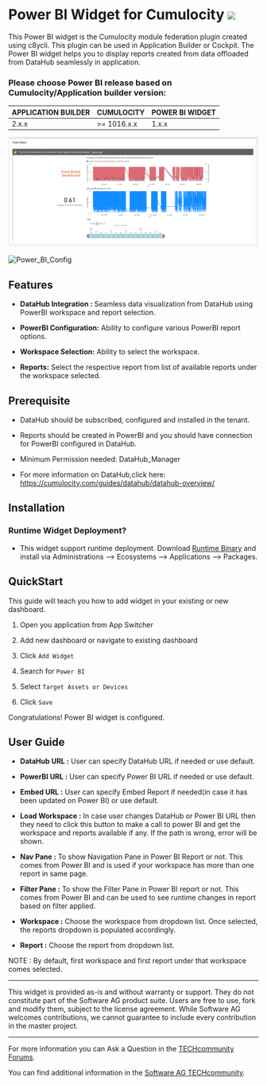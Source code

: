 # Power BI Widget for Cumulocity [<img width="35" src="https://user-images.githubusercontent.com/32765455/211497905-561e9197-18b9-43d5-a023-071d3635f4eb.png"/>](https://github.com/SoftwareAG/cumulocity-power-bi-widget-plugin/releases/download/1.0.1/sag-ps-pkg-powerbi-runtime-widget-1.0.1.zip)

This Power BI widget is the Cumulocity module federation plugin created using c8ycli. This plugin can be used in Application Builder or Cockpit. The Power BI widget helps you to display reports created from data offloaded from DataHub seamlessly in application.

### Please choose Power BI release based on Cumulocity/Application builder version:

|APPLICATION BUILDER | CUMULOCITY | POWER BI WIDGET  |
|--------------------|------------|------------------|
| 2.x.x              | >= 1016.x.x| 1.x.x            | 


![Image](img/powerbi.png)

![Power_BI_Config](https://user-images.githubusercontent.com/99970126/181721134-5517d55a-56fe-4eff-8073-37e3559914b2.png)

## Features

  
*  **DataHub Integration :** Seamless data visualization from DataHub using PowerBI workspace and report selection.

*  **PowerBI Configuration:** Ability to configure various PowerBI report options.

*  **Workspace Selection:** Ability to select the workspace.

*  **Reports:** Select the respective report from list of available reports under the workspace selected.


## Prerequisite
   * DataHub should be subscribed, configured and installed in the tenant.
   * Reports should be created in PowerBI and you should have connection for PowerBI configured in DataHub.

* Minimum Permission needed:
DataHub_Manager

* For more information on DataHub,click here:
https://cumulocity.com/guides/datahub/datahub-overview/ 


## Installation

### Runtime Widget Deployment?

* This widget support runtime deployment. Download [Runtime Binary](https://github.com/SoftwareAG/cumulocity-power-bi-widget-plugin/releases/download/1.0.1/sag-ps-pkg-powerbi-runtime-widget-1.0.1.zip) and install via Administrations --> Ecosystems --> Applications --> Packages.


## QuickStart

  

This guide will teach you how to add widget in your existing or new dashboard.

  



1. Open you application from App Switcher

  

2. Add new dashboard or navigate to existing dashboard

  

3. Click `Add Widget`

  

4. Search for `Power BI`

  

5. Select `Target Assets or Devices`

  

7. Click `Save`

  

Congratulations! Power BI widget is configured.


## User Guide

  

  

-  **DataHub URL :** User can specify DataHub URL if needed or use default.

-  **PowerBI URL :** User can specify Power BI URL if needed or use default.
-  **Embed URL :** User can specify Embed Report if needed(in case it has been updated on Power BI) or use default.

-  **Load Workspace :** In case user changes DataHub or Power BI URL then they need to click this button to make a call to power BI and get the workspace and reports available if any. If the path is wrong, error will be shown.
-  **Nav Pane :** To show Navigation Pane in Power BI Report or not. This comes from Power BI and is used if your workspace has more than one report in same page.
-  **Filter Pane :** To show the Filter Pane in Power BI report or not. This comes from Power BI and can be used to see runtime changes in report based on filter applied.

-  **Workspace :** Choose the workspace from dropdown list. Once selected, the reports dropdown is populated accordingly.

-  **Report :** Choose the report from dropdown list.

  

NOTE : By default, first workspace and first report under that workspace comes selected.

------------------------------

  

This widget is provided as-is and without warranty or support. They do not constitute part of the Software AG product suite. Users are free to use, fork and modify them, subject to the license agreement. While Software AG welcomes contributions, we cannot guarantee to include every contribution in the master project.

  

_____________________

  

For more information you can Ask a Question in the [TECHcommunity Forums](https://tech.forums.softwareag.com/tag/Cumulocity-IoT).

  
  

You can find additional information in the [Software AG TECHcommunity](https://techcommunity.softwareag.com/home/-/product/name/cumulocity).
